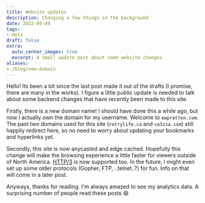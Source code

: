 ```yaml
---
title: Website updates
description: Changing a few things in the background
date: 2022-09-09
tags:
- meta
draft: false
extra:
  auto_center_images: true
  excerpt: A small update post about some website changes
aliases:
- /blog/new-domain
---
```


Hello! Its been a bit since the last post made it out of the drafts (I promise, there are many in the works). I figure a little public update is needed to talk about some backend changes that have recently been made to this site.

Firstly, there is a new domain name! I should have done this a while ago, but now I actually own the domain for my username. Welcome to `ewpratten.com`. The past two domains used for this site (`retrylife.ca` and `va3zza.com`) still happily redirect here, so no need to worry about updating your bookmarks and hyperlinks yet.

Secondly, this site is now anycasted and edge cached. Hopefully this change will make the browsing experience a little faster for viewers outside of North America. [HTTP/3](https://en.wikipedia.org/wiki/HTTP/3) is now supported too. In the future, I might even set up some older protocols (Gopher, FTP, ..telnet..?) for fun. Info on that will come in a later post.

Anyways, thanks for reading. I'm always amazed to see my analytics data. A surprising number of people read these posts :smile:
